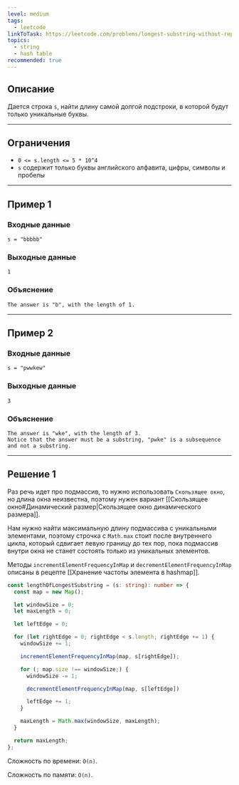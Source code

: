 ```yaml
---
level: medium
tags:
  - leetcode
linkToTask: https://leetcode.com/problems/longest-substring-without-repeating-characters/description/?source=submission-noac
topics:
  - string
  - hash table
recommended: true
---
```

## Описание

Дается строка `s`, найти длину самой долгой подстроки, в которой будут только уникальные буквы.

---
## Ограничения

- `0 <= s.length <= 5 * 10^4`
- `s` содержит только буквы английского алфавита, цифры, символы и пробелы

---
## Пример 1

### Входные данные

```
s = "bbbbb"
```
### Выходные данные

```
1
```
### Объяснение

```
The answer is "b", with the length of 1.
```

---
## Пример 2

### Входные данные

```
s = "pwwkew"
```
### Выходные данные

```
3
```
### Объяснение

```
The answer is "wke", with the length of 3.
Notice that the answer must be a substring, "pwke" is a subsequence and not a substring.
```

---
## Решение 1

Раз речь идет про подмассив, то нужно использовать `Скользящее окно`, но длина окна неизвестна, поэтому нужен вариант [[Скользящее окно#Динамический размер|Скользящее окно динамического размера]].

Нам нужно найти максимальную длину подмассива с уникальными элементами, поэтому строчка с `Math.max` стоит после внутреннего цикла, который сдвигает левую границу до тех пор, пока подмассив внутри окна не станет состоять только из уникальных элементов.

Методы `incrementElementFrequencyInMap` и `decrementElementFrequencyInMap` описаны в рецепте [[Хранение частоты элемента в hashmap]].

```typescript
const lengthOfLongestSubstring = (s: string): number => {
  const map = new Map();

  let windowSize = 0;
  let maxLength = 0;

  let leftEdge = 0;

  for (let rightEdge = 0; rightEdge < s.length; rightEdge += 1) {
    windowSize += 1;

    incrementElementFrequencyInMap(map, s[rightEdge]);

    for (; map.size !== windowSize;) {
      windowSize -= 1;

      decrementElementFrequencyInMap(map, s[leftEdge])

      leftEdge += 1;
    }

    maxLength = Math.max(windowSize, maxLength);
  }

  return maxLength;
};
```

Сложность по времени: `O(n)`.

Сложность по памяти: `O(n)`.